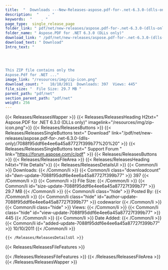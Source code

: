 ```yaml
---
title:  "  Downloads ---New-Releases-aspose.pdf-for-.net-6.3.0-(dlls-only) . " 
description:  "    . " 
keywords:  "    . " 
page_type:  single_release_page
folder_link: " pdf/net/new-releases/aspose.pdf-for-.net-6.3.0-(dlls-only)/"
folder_name: " Aspose.PDF for .NET 6.3.0 (DLLs only)"
download_link: " /pdf/net/new-releases/aspose.pdf-for-.net-6.3.0-(dlls-only)/7088f95ddf6e4ee6a45a87727f399b77"
download_text: " Download"
Intro_text: " 
				
				
				
				
This ZIP file contains only the 
Aspose.Pdf for .NET ..."
image_link: "/resources/img/zip-icon.png"
download_count: "   10/10/2011  Downloads: 397  Views: 445"
file_size: "  File Size: 29.7 MB "
parent_path: "pdf/net"
section_parent_path: "pdf/net"
weight: 256 
---
```


{{< Releases/ReleasesWapper >}}
  {{< Releases/ReleasesHeading H2txt=" Aspose.PDF for .NET 6.3.0 (DLLs only)" imagelink="/resources/img/zip-icon.png">}}
  {{< Releases/ReleasesButtons >}}
    {{< Releases/ReleasesSingleButtons text=" Download" link="/pdf/net/new-releases/aspose.pdf-for-.net-6.3.0-(dlls-only)/7088f95ddf6e4ee6a45a87727f399b77%20%20" >}}
    {{< Releases/ReleasesSingleButtons text=" Support Forum " link="https://forum.aspose.com/c/pdf" >}}
  {{< Releases/ReleasesButtons >}}
  {{< Releases/ReleasesFileArea >}}
    {{< Releases/ReleasesHeading h4txt="File Details">}}
    {{< Releases/ReleasesDetailsUl >}}
            {{< Common/li  >}} Downloads: {{< /Common/li >}} 
      {{< Common/li class="downloadcount" id="dwn-update-7088f95ddf6e4ee6a45a87727f399b77" >}} 397 {{< /Common/li >}} 
      {{< Common/li  >}} File Size: {{< /Common/li >}} 
      {{< Common/li id="size-update-7088f95ddf6e4ee6a45a87727f399b77" >}} 29.7 MB {{< /Common/li >}} 
      {{< Common/li  class="hide" >}} Posted By: {{< /Common/li >}} 
      {{< Common/li class="hide" id="author-update-7088f95ddf6e4ee6a45a87727f399b77" >}} codewarior {{< /Common/li >}} 
      {{< Common/li class="hide"  >}} Views: {{< /Common/li >}} 
      {{< Common/li class="hide" id="view-update-7088f95ddf6e4ee6a45a87727f399b77" >}} 445 {{< /Common/li >}} 
      {{< Common/li  >}} Date Added: {{< /Common/li >}} 
      {{< Common/li id="added-update-7088f95ddf6e4ee6a45a87727f399b77" >}} 10/10/2011 {{< /Common/li >}} 

    {{< /Releases/ReleasesDetailsUl >}}

  {{< Releases/ReleasesFileFeatures >}}
      
  {{< /Releases/ReleasesFileFeatures >}}
 {{< /Releases/ReleasesFileArea >}}
{{< /Releases/ReleasesWapper >}}


